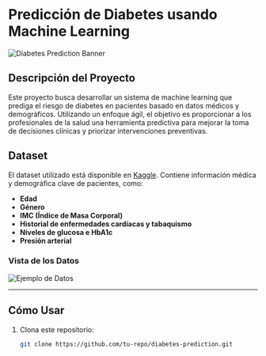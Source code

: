# **Predicción de Diabetes usando Machine Learning**

![Diabetes Prediction Banner](https://storage.googleapis.com/kaggle-datasets-images/3102947/5344155/d4f2d9d63736fff7b6ba10f73774752e/dataset-cover.png?t=2023-04-08-06-42-24)

## Descripción del Proyecto

Este proyecto busca desarrollar un sistema de machine learning que prediga el riesgo de diabetes en pacientes basado en datos médicos y demográficos. Utilizando un enfoque ágil, el objetivo es proporcionar a los profesionales de la salud una herramienta predictiva para mejorar la toma de decisiones clínicas y priorizar intervenciones preventivas.

## Dataset

El dataset utilizado está disponible en [Kaggle](https://firebasestorage.googleapis.com/v0/b/personalwp-8822c.appspot.com/o/header_diabetes.png?alt=media&token=d977ca99-5b23-4636-b416-09ef426f93b7t). Contiene información médica y demográfica clave de pacientes, como:

* **Edad**
* **Género**
* **IMC (Índice de Masa Corporal)**
* **Historial de enfermedades cardíacas y tabaquismo**
* **Niveles de glucosa e HbA1c**
* **Presión arterial**

### Vista de los Datos

![Ejemplo de Datos](https://firebasestorage.googleapis.com/v0/b/personalwp-8822c.appspot.com/o/Diabetes%20Proyecto.png?alt=media&token=03e6f431-c7a2-4e35-b9be-b2b7f2a2eb7f)

---

## Cómo Usar

1. Clona este repositorio:
  
   ```bash
   git clone https://github.com/tu-repo/diabetes-prediction.git
